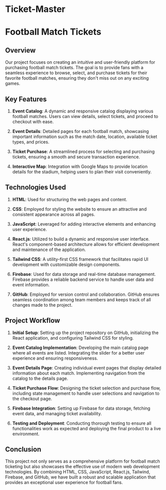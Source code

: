 # Ticket-Master
# Football Match Tickets

## Overview

Our project focuses on creating an intuitive and user-friendly platform for purchasing football match tickets. The goal is to provide fans with a seamless experience to browse, select, and purchase tickets for their favorite football matches, ensuring they don't miss out on any exciting games. 

## Key Features

1. **Event Catalog**: A dynamic and responsive catalog displaying various football matches. Users can view details, select tickets, and proceed to checkout with ease.
   
2. **Event Details**: Detailed pages for each football match, showcasing important information such as the match date, location, available ticket types, and prices.

3. **Ticket Purchase**: A streamlined process for selecting and purchasing tickets, ensuring a smooth and secure transaction experience.

4. **Interactive Map**: Integration with Google Maps to provide location details for the stadium, helping users to plan their visit conveniently.

## Technologies Used

1. **HTML**: Used for structuring the web pages and content.
   
2. **CSS**: Employed for styling the website to ensure an attractive and consistent appearance across all pages.
   
3. **JavaScript**: Leveraged for adding interactive elements and enhancing user experience.

4. **React.js**: Utilized to build a dynamic and responsive user interface. React's component-based architecture allows for efficient development and maintenance of the application.

5. **Tailwind CSS**: A utility-first CSS framework that facilitates rapid UI development with customizable design components.

6. **Firebase**: Used for data storage and real-time database management. Firebase provides a reliable backend service to handle user data and event information.

7. **GitHub**: Employed for version control and collaboration. GitHub ensures seamless coordination among team members and keeps track of all changes made to the project.

## Project Workflow

1. **Initial Setup**: Setting up the project repository on GitHub, initializing the React application, and configuring Tailwind CSS for styling.

2. **Event Catalog Implementation**: Developing the main catalog page where all events are listed. Integrating the slider for a better user experience and ensuring responsiveness.

3. **Event Details Page**: Creating individual event pages that display detailed information about each match. Implementing navigation from the catalog to the details page.

4. **Ticket Purchase Flow**: Designing the ticket selection and purchase flow, including state management to handle user selections and navigation to the checkout page.

5. **Firebase Integration**: Setting up Firebase for data storage, fetching event data, and managing ticket availability.

6. **Testing and Deployment**: Conducting thorough testing to ensure all functionalities work as expected and deploying the final product to a live environment.

## Conclusion

This project not only serves as a comprehensive platform for football match ticketing but also showcases the effective use of modern web development technologies. By combining HTML, CSS, JavaScript, React.js, Tailwind, Firebase, and GitHub, we have built a robust and scalable application that provides an exceptional user experience for football fans.

